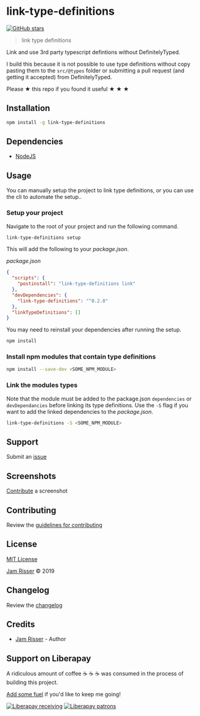 # link-type-definitions

[![GitHub stars](https://img.shields.io/github/stars/codejamninja/link-type-definitions.svg?style=social&label=Stars)](https://github.com/codejamninja/link-type-definitions)

> link type definitions

Link and use 3rd party typescript defintions without DefinitelyTyped.

I build this because it is not possible to use type definitions without copy pasting them to the `src/@types` folder or submitting a pull request (and getting it accepted) from DefinitelyTyped.

Please ★ this repo if you found it useful ★ ★ ★

## Installation

```sh
npm install -g link-type-definitions
```

## Dependencies

- [NodeJS](https://nodejs.org)

## Usage

You can manually setup the project to link type definitions, or you can use the cli to automate the setup..

### Setup your project

Navigate to the root of your project and run the following command.

```sh
link-type-definitions setup
```

This will add the following to your _package.json_.

_package.json_

```json
{
  "scripts": {
    "postinstall": "link-type-definitions link"
  },
  "devDependencies": {
    "link-type-definitions": "^0.2.0"
  },
  "linkTypeDefinitions": []
}
```

You may need to reinstall your dependencies after running the setup.

```sh
npm install
```

### Install npm modules that contain type definitions

```sh
npm install --save-dev <SOME_NPM_MODULE>
```

### Link the modules types

Note that the module must be added to the package.json `dependencies` or `devDependancies` before linking its type definitions. Use the `-S` flag if you want to add the linked dependencies to the _package.json_.

```sh
link-type-definitions -S <SOME_NPM_MODULE>
```

## Support

Submit an [issue](https://github.com/codejamninja/link-type-definitions/issues/new)

## Screenshots

[Contribute](https://github.com/codejamninja/link-type-definitions/blob/master/CONTRIBUTING.md) a screenshot

## Contributing

Review the [guidelines for contributing](https://github.com/codejamninja/link-type-definitions/blob/master/CONTRIBUTING.md)

## License

[MIT License](https://github.com/codejamninja/link-type-definitions/blob/master/LICENSE)

[Jam Risser](https://codejam.ninja) © 2019

## Changelog

Review the [changelog](https://github.com/codejamninja/link-type-definitions/blob/master/CHANGELOG.md)

## Credits

- [Jam Risser](https://codejam.ninja) - Author

## Support on Liberapay

A ridiculous amount of coffee ☕ ☕ ☕ was consumed in the process of building this project.

[Add some fuel](https://liberapay.com/codejamninja/donate) if you'd like to keep me going!

[![Liberapay receiving](https://img.shields.io/liberapay/receives/codejamninja.svg?style=flat-square)](https://liberapay.com/codejamninja/donate)
[![Liberapay patrons](https://img.shields.io/liberapay/patrons/codejamninja.svg?style=flat-square)](https://liberapay.com/codejamninja/donate)
